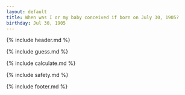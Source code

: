 ```yaml
---
layout: default
title: When was I or my baby conceived if born on July 30, 1905?
birthday: Jul 30, 1905
---
```


{% include header.md %}

{% include guess.md %}

{% include calculate.md %}

{% include safety.md %}

{% include footer.md %}



